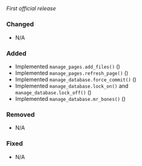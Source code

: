 <!-- insert_point -->

## <!-- version -->

_First official release_

### Changed

- N/A

### Added

- Implemented `manage_pages.add_files()` ()
- Implemented `manage_pages.refresh_page()` ()
- Implemented `manage_database.force_commit()` ()
- Implemented `manage_database.lock_on()` and `manage_database.lock_off()` ()
- Implemented `manage_database.mr_bones()` ()

### Removed

- N/A

### Fixed

- N/A
